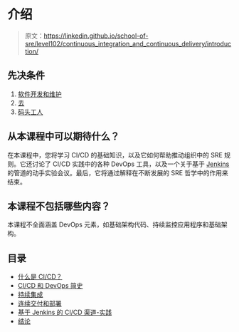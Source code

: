 # 介绍

> 原文：<https://linkedin.github.io/school-of-sre/level102/continuous_integration_and_continuous_delivery/introduction/>

## 先决条件

1.  [软件开发和维护](https://en.wikibooks.org/wiki/Introduction_to_Software_Engineering/Implementation/Documentation)
2.  [去](https://linkedin.github.io/school-of-sre/level101/git/git-basics/)
3.  [码头工人](https://linkedin.github.io/school-of-sre/level102/containerization_and_orchestration/containerization_with_docker/)

## 从本课程中可以期待什么？

在本课程中，您将学习 CI/CD 的基础知识，以及它如何帮助推动组织中的 SRE 规则。它还讨论了 CI/CD 实践中的各种 DevOps 工具，以及一个关于基于 [Jenkins](https://www.jenkins.io/) 的管道的动手实验会议。最后，它将通过解释在不断发展的 SRE 哲学中的作用来结束。

## 本课程不包括哪些内容？

本课程不全面涵盖 DevOps 元素，如基础架构代码、持续监控应用程序和基础架构。

## 目录

*   [什么是 CI/CD？](https://linkedin.github.io/school-of-sre/level102/continuous_integration_and_continuous_delivery/introduction_to_cicd)
*   [CI/CD 和 DevOps 简史](https://linkedin.github.io/school-of-sre/level102/continuous_integration_and_continuous_delivery/cicd_brief_history)
*   [持续集成](https://linkedin.github.io/school-of-sre/level102/continuous_integration_and_continuous_delivery/continuous_integration_build_pipeline)
*   [连续交付和部署](https://linkedin.github.io/school-of-sre/level102/continuous_integration_and_continuous_delivery/continuous_delivery_release_pipeline)
*   [基于 Jenkins 的 CI/CD 渠道-实践](https://linkedin.github.io/school-of-sre/level102/continuous_integration_and_continuous_delivery/jenkins_cicd_pipeline_hands_on_lab)
*   [结论](https://linkedin.github.io/school-of-sre/level102/continuous_integration_and_continuous_delivery/conclusion)